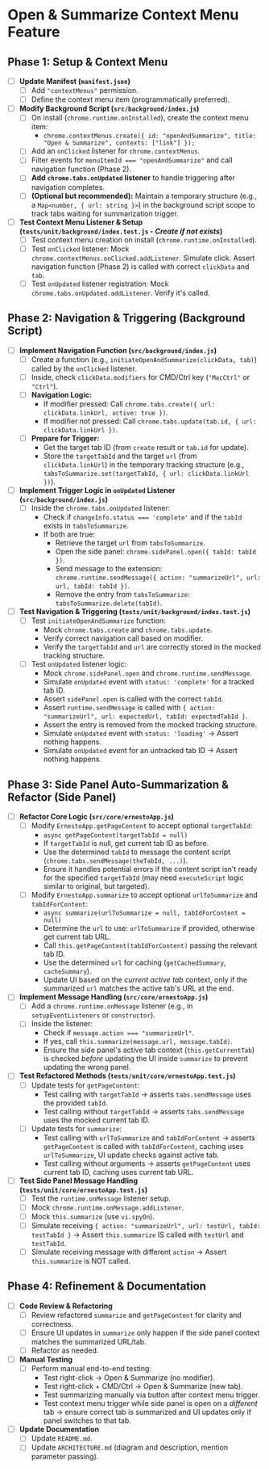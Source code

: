 # Open & Summarize Context Menu Feature

## Phase 1: Setup & Context Menu

- [ ] **Update Manifest (`manifest.json`)**
  - [ ] Add `"contextMenus"` permission.
  - [ ] Define the context menu item (programmatically preferred).
- [ ] **Modify Background Script (`src/background/index.js`)**
  - [ ] On install (`chrome.runtime.onInstalled`), create the context menu item:
    - `chrome.contextMenus.create({ id: "openAndSummarize", title: "Open & Summarize", contexts: ["link"] });`
  - [ ] Add an `onClicked` listener for `chrome.contextMenus`.
  - [ ] Filter events for `menuItemId === "openAndSummarize"` and call navigation function (Phase 2).
  - [ ] **Add `chrome.tabs.onUpdated` listener** to handle triggering after navigation completes.
  - [ ] **(Optional but recommended):** Maintain a temporary structure (e.g., a `Map<number, { url: string }>`) in the background script scope to track tabs waiting for summarization trigger.
- [ ] **Test Context Menu Listener & Setup (`tests/unit/background/index.test.js` - _Create if not exists_)**
  - [ ] Test context menu creation on install (`chrome.runtime.onInstalled`).
  - [ ] Test `onClicked` listener: Mock `chrome.contextMenus.onClicked.addListener`. Simulate click. Assert navigation function (Phase 2) is called with correct `clickData` and `tab`.
  - [ ] Test `onUpdated` listener registration: Mock `chrome.tabs.onUpdated.addListener`. Verify it's called.

## Phase 2: Navigation & Triggering (Background Script)

- [ ] **Implement Navigation Function (`src/background/index.js`)**
  - [ ] Create a function (e.g., `initiateOpenAndSummarize(clickData, tab)`) called by the `onClicked` listener.
  - [ ] Inside, check `clickData.modifiers` for CMD/Ctrl key (`"MacCtrl"` or `"Ctrl"`).
  - [ ] **Navigation Logic:**
    - If modifier pressed: Call `chrome.tabs.create({ url: clickData.linkUrl, active: true })`.
    - If modifier not pressed: Call `chrome.tabs.update(tab.id, { url: clickData.linkUrl })`.
  - [ ] **Prepare for Trigger:**
    - Get the target tab ID (from `create` result or `tab.id` for update).
    - Store the `targetTabId` and the target `url` (from `clickData.linkUrl`) in the temporary tracking structure (e.g., `tabsToSummarize.set(targetTabId, { url: clickData.linkUrl })`).
- [ ] **Implement Trigger Logic in `onUpdated` Listener (`src/background/index.js`)**
  - [ ] Inside the `chrome.tabs.onUpdated` listener:
    - Check if `changeInfo.status === 'complete'` and if the `tabId` exists in `tabsToSummarize`.
    - If both are true:
      - Retrieve the target `url` from `tabsToSummarize`.
      - Open the side panel: `chrome.sidePanel.open({ tabId: tabId })`.
      - Send message to the extension: `chrome.runtime.sendMessage({ action: "summarizeUrl", url: url, tabId: tabId })`.
      - Remove the entry from `tabsToSummarize`: `tabsToSummarize.delete(tabId)`.
- [ ] **Test Navigation & Triggering (`tests/unit/background/index.test.js`)**
  - [ ] Test `initiateOpenAndSummarize` function:
    - Mock `chrome.tabs.create` and `chrome.tabs.update`.
    - Verify correct navigation call based on modifier.
    - Verify the `targetTabId` and `url` are correctly stored in the mocked tracking structure.
  - [ ] Test `onUpdated` listener logic:
    - Mock `chrome.sidePanel.open` and `chrome.runtime.sendMessage`.
    - Simulate `onUpdated` event with `status: 'complete'` for a tracked tab ID.
    - Assert `sidePanel.open` is called with the correct `tabId`.
    - Assert `runtime.sendMessage` is called with `{ action: "summarizeUrl", url: expectedUrl, tabId: expectedTabId }`.
    - Assert the entry is removed from the mocked tracking structure.
    - Simulate `onUpdated` event with `status: 'loading'` -> Assert nothing happens.
    - Simulate `onUpdated` event for an untracked tab ID -> Assert nothing happens.

## Phase 3: Side Panel Auto-Summarization & Refactor (Side Panel)

- [ ] **Refactor Core Logic (`src/core/ernestoApp.js`)**
  - [ ] Modify `ErnestoApp.getPageContent` to accept optional `targetTabId`:
    - `async getPageContent(targetTabId = null)`
    - If `targetTabId` is null, get current tab ID as before.
    - Use the determined `tabId` to message the content script (`chrome.tabs.sendMessage(theTabId, ...)`).
    - Ensure it handles potential errors if the content script isn't ready for the specified `targetTabId` (may need `executeScript` logic similar to original, but targeted).
  - [ ] Modify `ErnestoApp.summarize` to accept optional `urlToSummarize` and `tabIdForContent`:
    - `async summarize(urlToSummarize = null, tabIdForContent = null)`
    - Determine the `url` to use: `urlToSummarize` if provided, otherwise get current tab URL.
    - Call `this.getPageContent(tabIdForContent)` passing the relevant tab ID.
    - Use the determined `url` for caching (`getCachedSummary`, `cacheSummary`).
    - Update UI based on the _current active tab_ context, only if the summarized `url` matches the active tab's URL at the end.
- [ ] **Implement Message Handling (`src/core/ernestoApp.js`)**
  - [ ] Add a `chrome.runtime.onMessage` listener (e.g., in `setupEventListeners` or `constructor`).
  - [ ] Inside the listener:
    - Check if `message.action === "summarizeUrl"`.
    - If yes, call `this.summarize(message.url, message.tabId)`.
    - Ensure the side panel's active tab context (`this.getCurrentTab`) is checked _before_ updating the UI inside `summarize` to prevent updating the wrong panel.
- [ ] **Test Refactored Methods (`tests/unit/core/ernestoApp.test.js`)**
  - [ ] Update tests for `getPageContent`:
    - Test calling with `targetTabId` -> asserts `tabs.sendMessage` uses the provided `tabId`.
    - Test calling without `targetTabId` -> asserts `tabs.sendMessage` uses the mocked current tab ID.
  - [ ] Update tests for `summarize`:
    - Test calling with `urlToSummarize` and `tabIdForContent` -> asserts `getPageContent` is called with `tabIdForContent`, caching uses `urlToSummarize`, UI update checks against active tab.
    - Test calling without arguments -> asserts `getPageContent` uses current tab ID, caching uses current tab URL.
- [ ] **Test Side Panel Message Handling (`tests/unit/core/ernestoApp.test.js`)**
  - [ ] Test the `runtime.onMessage` listener setup.
  - [ ] Mock `chrome.runtime.onMessage.addListener`.
  - [ ] Mock `this.summarize` (use `vi.spyOn`).
  - [ ] Simulate receiving `{ action: "summarizeUrl", url: testUrl, tabId: testTabId }` -> Assert `this.summarize` IS called with `testUrl` and `testTabId`.
  - [ ] Simulate receiving message with different `action` -> Assert `this.summarize` is NOT called.

## Phase 4: Refinement & Documentation

- [ ] **Code Review & Refactoring**
  - [ ] Review refactored `summarize` and `getPageContent` for clarity and correctness.
  - [ ] Ensure UI updates in `summarize` only happen if the side panel context matches the summarized URL/tab.
  - [ ] Refactor as needed.
- [ ] **Manual Testing**
  - [ ] Perform manual end-to-end testing:
    - Test right-click -> Open & Summarize (no modifier).
    - Test right-click + CMD/Ctrl -> Open & Summarize (new tab).
    - Test summarizing manually via button after context menu trigger.
    - Test context menu trigger while side panel is open on a _different_ tab -> ensure correct tab is summarized and UI updates only if panel switches to that tab.
- [ ] **Update Documentation**
  - [ ] Update `README.md`.
  - [ ] Update `ARCHITECTURE.md` (diagram and description, mention parameter passing).
